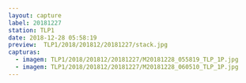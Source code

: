 ```yaml
---
layout: capture
label: 20181227
station: TLP1
date: 2018-12-28 05:58:19
preview:  TLP1/2018/201812/20181227/stack.jpg
capturas:
  - imagem: TLP1/2018/201812/20181227/M20181228_055819_TLP_1P.jpg
  - imagem: TLP1/2018/201812/20181227/M20181228_060510_TLP_1P.jpg
---
```

